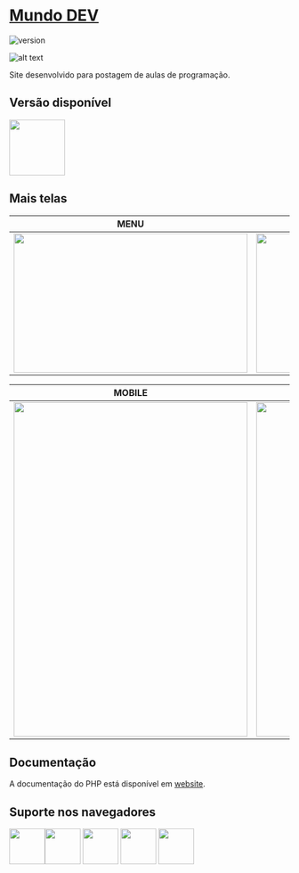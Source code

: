 # [Mundo DEV](https://www.felipesales.com.br/mundodev)

![version](https://img.shields.io/badge/version-1.0.0-blue.svg)

![alt text](https://uploaddeimagens.com.br/images/001/970/252/original/background.jpg "tela")

Site desenvolvido para postagem de aulas de programação.

## Versão disponível

[<img src="https://upload.wikimedia.org/wikipedia/commons/thumb/2/27/PHP-logo.svg/1200px-PHP-logo.svg.png" width="100" height="100" />](http://www.php.net/)

## Mais telas

| MENU | CARD |
| --- | --- |
| <img src="https://uploaddeimagens.com.br/images/001/970/248/original/1.jpg" width="420" height="250" /> | <img src="https://uploaddeimagens.com.br/images/001/970/249/original/2.jpg" width="420" height="250" />

| MOBILE | MENU |
| --- | --- |
| <img src="https://uploaddeimagens.com.br/images/001/970/250/original/3.jpg" width="420" height="600" /> | <img src="https://uploaddeimagens.com.br/images/001/970/251/original/6.jpg" width="420" height="600" />

## Documentação

A documentação do PHP está disponível em [website](https://laravel.com/docs/).

## Suporte nos navegadores

<img src="https://s3.amazonaws.com/creativetim_bucket/github/browser/chrome.png" width="64" height="64"><img src="https://s3.amazonaws.com/creativetim_bucket/github/browser/firefox.png" width="64" height="64"> <img src="https://s3.amazonaws.com/creativetim_bucket/github/browser/edge.png" width="64" height="64"> <img src="https://s3.amazonaws.com/creativetim_bucket/github/browser/safari.png" width="64" height="64"> <img src="https://s3.amazonaws.com/creativetim_bucket/github/browser/opera.png" width="64" height="64">
